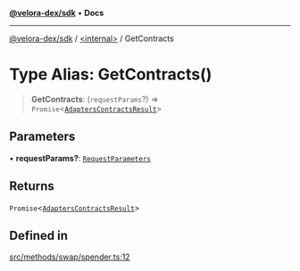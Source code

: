 [**@velora-dex/sdk**](../../README.md) • **Docs**

***

[@velora-dex/sdk](../../globals.md) / [\<internal\>](../README.md) / GetContracts

# Type Alias: GetContracts()

> **GetContracts**: (`requestParams`?) => `Promise`\<[`AdaptersContractsResult`](../../interfaces/AdaptersContractsResult.md)\>

## Parameters

• **requestParams?**: [`RequestParameters`](RequestParameters.md)

## Returns

`Promise`\<[`AdaptersContractsResult`](../../interfaces/AdaptersContractsResult.md)\>

## Defined in

[src/methods/swap/spender.ts:12](https://github.com/paraswap/paraswap-sdk/blob/master/src/methods/swap/spender.ts#L12)
